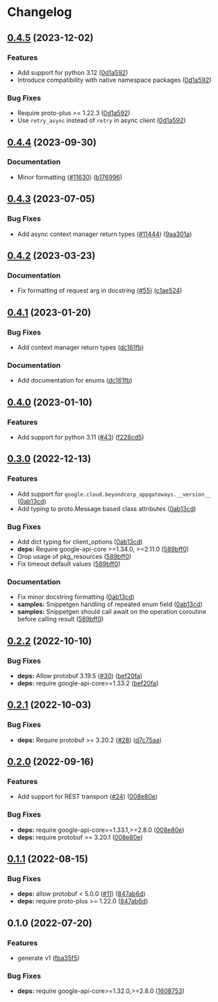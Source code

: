 # Changelog

## [0.4.5](https://github.com/googleapis/google-cloud-python/compare/google-cloud-beyondcorp-appgateways-v0.4.4...google-cloud-beyondcorp-appgateways-v0.4.5) (2023-12-02)


### Features

* Add support for python 3.12 ([0d1a592](https://github.com/googleapis/google-cloud-python/commit/0d1a59258112158cea5e55b554b0fe6b6b71fc75))
* Introduce compatibility with native namespace packages ([0d1a592](https://github.com/googleapis/google-cloud-python/commit/0d1a59258112158cea5e55b554b0fe6b6b71fc75))


### Bug Fixes

* Require proto-plus &gt;= 1.22.3 ([0d1a592](https://github.com/googleapis/google-cloud-python/commit/0d1a59258112158cea5e55b554b0fe6b6b71fc75))
* Use `retry_async` instead of `retry` in async client ([0d1a592](https://github.com/googleapis/google-cloud-python/commit/0d1a59258112158cea5e55b554b0fe6b6b71fc75))

## [0.4.4](https://github.com/googleapis/google-cloud-python/compare/google-cloud-beyondcorp-appgateways-v0.4.3...google-cloud-beyondcorp-appgateways-v0.4.4) (2023-09-30)


### Documentation

* Minor formatting ([#11630](https://github.com/googleapis/google-cloud-python/issues/11630)) ([b176996](https://github.com/googleapis/google-cloud-python/commit/b176996309cb5b3e9c257caaebde8884bd556824))

## [0.4.3](https://github.com/googleapis/google-cloud-python/compare/google-cloud-beyondcorp-appgateways-v0.4.2...google-cloud-beyondcorp-appgateways-v0.4.3) (2023-07-05)


### Bug Fixes

* Add async context manager return types ([#11444](https://github.com/googleapis/google-cloud-python/issues/11444)) ([9aa301a](https://github.com/googleapis/google-cloud-python/commit/9aa301ae6ca3080cae286a19de9cdc1b796ab37d))

## [0.4.2](https://github.com/googleapis/python-beyondcorp-appgateways/compare/v0.4.1...v0.4.2) (2023-03-23)


### Documentation

* Fix formatting of request arg in docstring ([#55](https://github.com/googleapis/python-beyondcorp-appgateways/issues/55)) ([c1ae524](https://github.com/googleapis/python-beyondcorp-appgateways/commit/c1ae524adba4bff016e22c9fdb4938fe74c8db0a))

## [0.4.1](https://github.com/googleapis/python-beyondcorp-appgateways/compare/v0.4.0...v0.4.1) (2023-01-20)


### Bug Fixes

* Add context manager return types ([dc161fb](https://github.com/googleapis/python-beyondcorp-appgateways/commit/dc161fbee6d979d97a94d9c4348c26e7d4d6e267))


### Documentation

* Add documentation for enums ([dc161fb](https://github.com/googleapis/python-beyondcorp-appgateways/commit/dc161fbee6d979d97a94d9c4348c26e7d4d6e267))

## [0.4.0](https://github.com/googleapis/python-beyondcorp-appgateways/compare/v0.3.0...v0.4.0) (2023-01-10)


### Features

* Add support for python 3.11 ([#43](https://github.com/googleapis/python-beyondcorp-appgateways/issues/43)) ([f228cd5](https://github.com/googleapis/python-beyondcorp-appgateways/commit/f228cd5df92a94c3df412dc427f0f9847c96c07a))

## [0.3.0](https://github.com/googleapis/python-beyondcorp-appgateways/compare/v0.2.2...v0.3.0) (2022-12-13)


### Features

* Add support for `google.cloud.beyondcorp_appgateways.__version__` ([0ab13cd](https://github.com/googleapis/python-beyondcorp-appgateways/commit/0ab13cdf55dfccd3ab0e4a31ffabaca0fb264b18))
* Add typing to proto.Message based class attributes ([0ab13cd](https://github.com/googleapis/python-beyondcorp-appgateways/commit/0ab13cdf55dfccd3ab0e4a31ffabaca0fb264b18))


### Bug Fixes

* Add dict typing for client_options ([0ab13cd](https://github.com/googleapis/python-beyondcorp-appgateways/commit/0ab13cdf55dfccd3ab0e4a31ffabaca0fb264b18))
* **deps:** Require google-api-core &gt;=1.34.0, >=2.11.0  ([589bff0](https://github.com/googleapis/python-beyondcorp-appgateways/commit/589bff0178993b980451616c5e16b8e285392e76))
* Drop usage of pkg_resources ([589bff0](https://github.com/googleapis/python-beyondcorp-appgateways/commit/589bff0178993b980451616c5e16b8e285392e76))
* Fix timeout default values ([589bff0](https://github.com/googleapis/python-beyondcorp-appgateways/commit/589bff0178993b980451616c5e16b8e285392e76))


### Documentation

* Fix minor docstring formatting ([0ab13cd](https://github.com/googleapis/python-beyondcorp-appgateways/commit/0ab13cdf55dfccd3ab0e4a31ffabaca0fb264b18))
* **samples:** Snippetgen handling of repeated enum field ([0ab13cd](https://github.com/googleapis/python-beyondcorp-appgateways/commit/0ab13cdf55dfccd3ab0e4a31ffabaca0fb264b18))
* **samples:** Snippetgen should call await on the operation coroutine before calling result ([589bff0](https://github.com/googleapis/python-beyondcorp-appgateways/commit/589bff0178993b980451616c5e16b8e285392e76))

## [0.2.2](https://github.com/googleapis/python-beyondcorp-appgateways/compare/v0.2.1...v0.2.2) (2022-10-10)


### Bug Fixes

* **deps:** Allow protobuf 3.19.5 ([#30](https://github.com/googleapis/python-beyondcorp-appgateways/issues/30)) ([bef20fa](https://github.com/googleapis/python-beyondcorp-appgateways/commit/bef20fa45913a05b9efa07ac29bfd1bce9037ea2))
* **deps:** require google-api-core&gt;=1.33.2 ([bef20fa](https://github.com/googleapis/python-beyondcorp-appgateways/commit/bef20fa45913a05b9efa07ac29bfd1bce9037ea2))

## [0.2.1](https://github.com/googleapis/python-beyondcorp-appgateways/compare/v0.2.0...v0.2.1) (2022-10-03)


### Bug Fixes

* **deps:** Require protobuf >= 3.20.2 ([#28](https://github.com/googleapis/python-beyondcorp-appgateways/issues/28)) ([d7c75aa](https://github.com/googleapis/python-beyondcorp-appgateways/commit/d7c75aa907716225e86d81b003b49b3b5b42d49f))

## [0.2.0](https://github.com/googleapis/python-beyondcorp-appgateways/compare/v0.1.1...v0.2.0) (2022-09-16)


### Features

* Add support for REST transport ([#24](https://github.com/googleapis/python-beyondcorp-appgateways/issues/24)) ([008e80e](https://github.com/googleapis/python-beyondcorp-appgateways/commit/008e80ed122f67034c116efebdf2941c72f785b9))


### Bug Fixes

* **deps:** require google-api-core>=1.33.1,>=2.8.0 ([008e80e](https://github.com/googleapis/python-beyondcorp-appgateways/commit/008e80ed122f67034c116efebdf2941c72f785b9))
* **deps:** require protobuf >= 3.20.1 ([008e80e](https://github.com/googleapis/python-beyondcorp-appgateways/commit/008e80ed122f67034c116efebdf2941c72f785b9))

## [0.1.1](https://github.com/googleapis/python-beyondcorp-appgateways/compare/v0.1.0...v0.1.1) (2022-08-15)


### Bug Fixes

* **deps:** allow protobuf < 5.0.0 ([#11](https://github.com/googleapis/python-beyondcorp-appgateways/issues/11)) ([847ab6d](https://github.com/googleapis/python-beyondcorp-appgateways/commit/847ab6d4f2c6550dbaa6189736f0c660352ff801))
* **deps:** require proto-plus >= 1.22.0 ([847ab6d](https://github.com/googleapis/python-beyondcorp-appgateways/commit/847ab6d4f2c6550dbaa6189736f0c660352ff801))

## 0.1.0 (2022-07-20)


### Features

* generate v1 ([fba35f5](https://github.com/googleapis/python-beyondcorp-appgateways/commit/fba35f5daaab2beb877791dbfa28caffddd189c6))


### Bug Fixes

* **deps:** require google-api-core>=1.32.0,>=2.8.0 ([1608753](https://github.com/googleapis/python-beyondcorp-appgateways/commit/16087533668d5ea7da8ff3457140f877e2128bbb))
